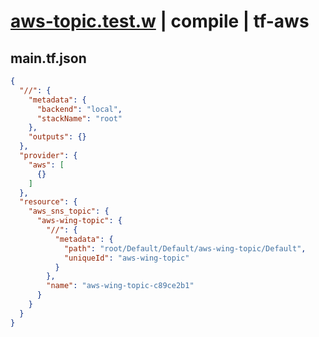 # [aws-topic.test.w](../../../../../../tests/sdk_tests/topic/aws-topic.test.w) | compile | tf-aws

## main.tf.json
```json
{
  "//": {
    "metadata": {
      "backend": "local",
      "stackName": "root"
    },
    "outputs": {}
  },
  "provider": {
    "aws": [
      {}
    ]
  },
  "resource": {
    "aws_sns_topic": {
      "aws-wing-topic": {
        "//": {
          "metadata": {
            "path": "root/Default/Default/aws-wing-topic/Default",
            "uniqueId": "aws-wing-topic"
          }
        },
        "name": "aws-wing-topic-c89ce2b1"
      }
    }
  }
}
```

